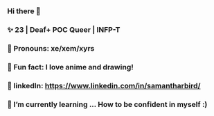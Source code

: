 ### Hi there 👋

### :sparkles: 23 | Deaf+ POC Queer | INFP-T

### :sparkling_heart: Pronouns: xe/xem/xyrs 

### :star2: Fun fact: I love anime and drawing!

### :revolving_hearts: linkedIn: https://www.linkedin.com/in/samantharbird/

### 🌱 I’m currently learning ... How to be confident in myself :)

<!--
**thatdeafhero/thatdeafhero** is a ✨ _special_ ✨ repository because its `README.md` (this file) appears on your GitHub profile.

Here are some ideas to get you started:

- 🔭 I’m currently working on ...
- 🌱 I’m currently learning ...
- 👯 I’m looking to collaborate on ...
- 🤔 I’m looking for help with ...
- 💬 Ask me about ...
- 📫 How to reach me: ...
- 😄 Pronouns: ...
- ⚡ Fun fact: ...
-->
